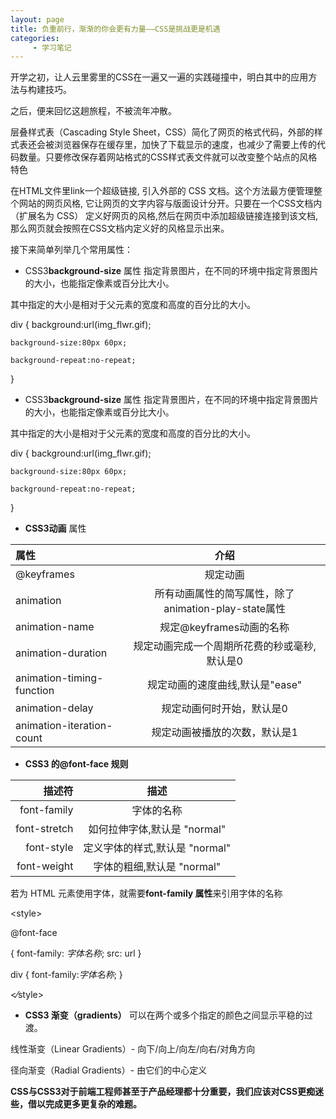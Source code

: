 ```yaml
---
layout: page
title: 负重前行，渐渐的你会更有力量——CSS是挑战更是机遇
categories:
     - 学习笔记
---
```

开学之初，让人云里雾里的CSS在一遍又一遍的实践碰撞中，明白其中的应用方法与构建技巧。

之后，便来回忆这趟旅程，不被流年冲散。

层叠样式表（Cascading Style Sheet，CSS）简化了网页的格式代码，外部的样式表还会被浏览器保存在缓存里，加快了下载显示的速度，也减少了需要上传的代码数量。只要修改保存着网站格式的CSS样式表文件就可以改变整个站点的风格特色

在HTML文件里link一个超级链接, 引入外部的 CSS 文档。这个方法最方便管理整个网站的网页风格, 它让网页的文字内容与版面设计分开。只要在一个CSS文档内（扩展名为 CSS） 定义好网页的风格,然后在网页中添加超级链接连接到该文档,那么网页就会按照在CSS文档内定义好的风格显示出来。

接下来简单列举几个常用属性：

- CSS3**background-size** 属性
指定背景图片，在不同的环境中指定背景图片的大小，也能指定像素或百分比大小。

其中指定的大小是相对于父元素的宽度和高度的百分比的大小。

div
{
    background:url(img_flwr.gif);
	
    background-size:80px 60px;
	
    background-repeat:no-repeat;
}

- CSS3**background-size** 属性
指定背景图片，在不同的环境中指定背景图片的大小，也能指定像素或百分比大小。

其中指定的大小是相对于父元素的宽度和高度的百分比的大小。

div
{
    background:url(img_flwr.gif);
	
    background-size:80px 60px;
	
    background-repeat:no-repeat;
}

- **CSS3动画** 属性

|属性|介绍|
|:--------|:---------:|
|@keyframes|规定动画 |
|animation|所有动画属性的简写属性，除了animation-play-state属性|
|animation-name|规定@keyframes动画的名称|
|animation-duration	|规定动画完成一个周期所花费的秒或毫秒,默认是0|
|animation-timing-function|规定动画的速度曲线,默认是"ease"|
|animation-delay|规定动画何时开始，默认是0|
|animation-iteration-count|规定动画被播放的次数，默认是1|

- **CSS3 的@font-face 规则**

|描述符|描述|
|--------:|:------------------:|
|font-family|字体的名称|
|font-stretch|如何拉伸字体,默认是 "normal"|
|font-style|定义字体的样式,默认是 "normal"|
|font-weight|字体的粗细,默认是 "normal"|

若为 HTML 元素使用字体，就需要**font-family 属性**来引用字体的名称 

&lt;style&gt; 

@font-face

{
	font-family: *字体名称*;
	src: url
}

div
{
	font-family:*字体名称*;
}

&lt;&frasl;style&gt;

- **CSS3 渐变（gradients）**
可以在两个或多个指定的颜色之间显示平稳的过渡。

线性渐变（Linear Gradients）- 向下/向上/向左/向右/对角方向

径向渐变（Radial Gradients）- 由它们的中心定义

**CSS与CSS3对于前端工程师甚至于产品经理都十分重要，我们应该对CSS更痴迷些，借以完成更多更复杂的难题。**